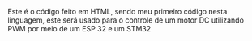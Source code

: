 Este é o código feito em HTML, sendo meu primeiro código nesta linguagem, este será usado para o controle de um motor DC utilizando PWM por meio de um ESP 32 e um STM32
